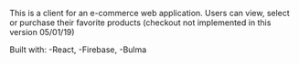 This is a client for an e-commerce web application. Users can view, select or purchase their favorite products (checkout not implemented in this version 05/01/19)

Built with:
-React,
-Firebase,
-Bulma
